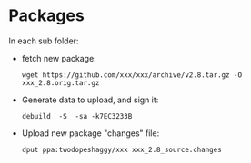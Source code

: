 # Packages

In each sub folder:

* fetch new package:

    `wget https://github.com/xxx/xxx/archive/v2.8.tar.gz -O xxx_2.8.orig.tar.gz`

* Generate data to upload, and sign it:

    `debuild  -S  -sa -k7EC3233B`

* Upload new package "changes" file:

    `dput ppa:twodopeshaggy/xxx xxx_2.8_source.changes`
